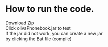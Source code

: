 # How to run the code.

Download Zip<br>
Click olivaPhonebook.jar to test<br>
If the jar did not work, you can create a new jar<br>
by clicking the Bat file (compile)<br>
